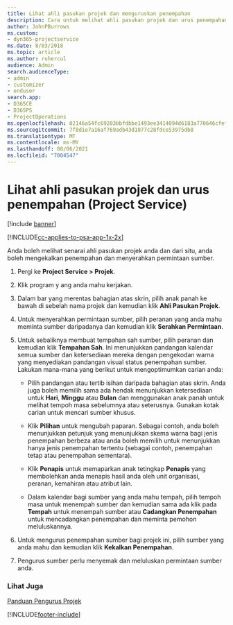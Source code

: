 ```yaml
---
title: Lihat ahli pasukan projek dan menguruskan penempahan
description: Cara untuk melihat ahli pasukan projek dan urus penempahan dalam Project Service
author: JohnPBurrows
ms.custom:
- dyn365-projectservice
ms.date: 8/03/2018
ms.topic: article
ms.author: ruhercul
audience: Admin
search.audienceType:
- admin
- customizer
- enduser
search.app:
- D365CE
- D365PS
- ProjectOperations
ms.openlocfilehash: 02146a54fc69203bbfdbbe1493ee3414094d6183a770646cfefd908ea34e8f8f
ms.sourcegitcommit: 7f8d1e7a16af769adb43d1877c28fdce53975db8
ms.translationtype: MT
ms.contentlocale: ms-MY
ms.lasthandoff: 08/06/2021
ms.locfileid: "7004547"
---
```

# <a name="view-project-team-members-and-manage-bookings-project-service"></a>Lihat ahli pasukan projek dan urus penempahan (Project Service)

[!include [banner](../includes/psa-now-project-operations.md)]

[!INCLUDE[cc-applies-to-psa-app-1x-2x](../includes/cc-applies-to-psa-app-1x-2x.md)]

Anda boleh melihat senarai ahli pasukan projek anda dan dari situ, anda boleh mengekalkan penempahan dan menyerahkan permintaan sumber.  
  
1.  Pergi ke **Project Service > Projek**.  
  
2.  Klik program y ang anda mahu kerjakan.  
  
3.  Dalam bar yang merentas bahagian atas skrin, pilih anak panah ke bawah di sebelah nama projek dan kemudian klik **Ahli Pasukan Projek**.  
  
4.  Untuk menyerahkan permintaan sumber, pilih peranan yang anda mahu meminta sumber daripadanya dan kemudian klik **Serahkan Permintaan**.  
  
5.  Untuk sebaliknya membuat tempahan sah sumber, pilih peranan dan kemudian klik **Tempahan Sah**. Ini menunjukkan pandangan kalendar semua sumber dan ketersediaan mereka dengan pengekodan warna yang menyediakan pandangan visual status penempahan sumber. Lakukan mana-mana yang berikut untuk mengoptimumkan carian anda:  
  
    -   Pilih pandangan atau tertib isihan daripada bahagian atas skrin. Anda juga boleh memilih sama ada hendak menunjukkan ketersediaan untuk **Hari**, **Minggu** atau **Bulan** dan menggunakan anak panah untuk melihat tempoh masa sebelumnya atau seterusnya. Gunakan kotak carian untuk mencari sumber khusus.  
  
    -   Klik **Pilihan** untuk mengubah paparan. Sebagai contoh, anda boleh menunjukkan petunjuk yang menunjukkan skema warna bagi jenis penempahan berbeza atau anda boleh memilih untuk menunjukkan hanya jenis penempahan tertentu (sebagai contoh, penempahan tetap atau penempahan sementara).  
  
    -   Klik **Penapis** untuk memaparkan anak tetingkap **Penapis** yang membolehkan anda menapis hasil anda oleh unit organisasi, peranan, kemahiran atau atribut lain.  
  
    -   Dalam kalendar bagi sumber yang anda mahu tempah, pilih tempoh masa untuk menempah sumber dan kemudian sama ada klik pada **Tempah** untuk menempah sumber atau **Cadangkan Penempahan** untuk mencadangkan penempahan dan meminta pemohon meluluskannya.  
  
6.  Untuk mengurus penempahan sumber bagi projek ini, pilih sumber yang anda mahu dan kemudian klik **Kekalkan Penempahan**.  
  
7.  Pengurus sumber perlu menyemak dan meluluskan permintaan sumber anda.  
  
### <a name="see-also"></a>Lihat Juga  
 [Panduan Pengurus Projek](../psa/project-manager-guide.md)


[!INCLUDE[footer-include](../includes/footer-banner.md)]